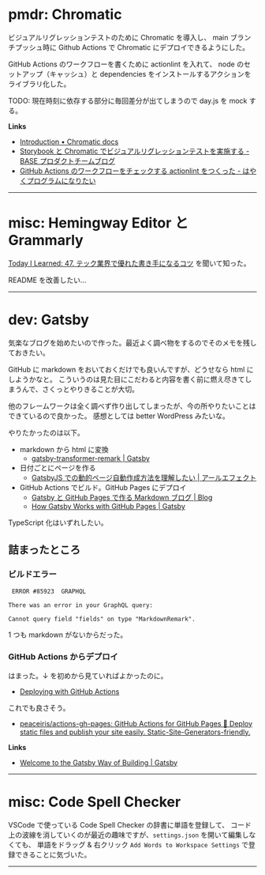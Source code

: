 # pmdr: Chromatic

ビジュアルリグレッションテストのために Chromatic を導入し、
main ブランチプッシュ時に Github Actions で Chromatic にデプロイできるようにした。

GitHub Actions のワークフローを書くために actionlint を入れて、
node のセットアップ（キャッシュ）と dependencies をインストールするアクションをライブラリ化した。

TODO: 現在時刻に依存する部分に毎回差分が出てしまうので day.js を mock する。

**Links**

- [Introduction • Chromatic docs](https://www.chromatic.com/docs/)
- [Storybook と Chromatic でビジュアルリグレッションテストを実施する - BASE プロダクトチームブログ](https://devblog.thebase.in/entry/2021/12/08/203039)
- [GitHub Actions のワークフローをチェックする actionlint をつくった - はやくプログラムになりたい](https://rhysd.hatenablog.com/entry/2021/07/11/214313)

---

# misc: Hemingway Editor と Grammarly

[Today I Learned: 47. テック業界で優れた書き手になるコツ](https://podcasts.apple.com/us/podcast/47-%E3%83%86%E3%83%83%E3%82%AF%E6%A5%AD%E7%95%8C%E3%81%A7%E5%84%AA%E3%82%8C%E3%81%9F%E6%9B%B8%E3%81%8D%E6%89%8B%E3%81%AB%E3%81%AA%E3%82%8B%E3%82%B3%E3%83%84/id1529233853?i=1000550232291) を聞いて知った。

README を改善したい…

---

# dev: Gatsby

気楽なブログを始めたいので作った。最近よく調べ物をするのでそのメモを残しておきたい。

GitHub に markdown をおいておくだけでも良いんですが、どうせなら html にしようかなと。
こういうのは見た目にこだわると内容を書く前に燃え尽きてしまうんで、さくっとやりきることが大切。

他のフレームワークは全く調べず作り出してしまったが、今の所やりたいことはできているので良かった。
感想としては better WordPress みたいな。

やりたかったのは以下。

- markdown から html に変換
  - [gatsby-transformer-remark | Gatsby](https://www.gatsbyjs.com/plugins/gatsby-transformer-remark/)
- 日付ごとにページを作る
  - [GatsbyJS での動的ページ自動作成方法を理解したい | アールエフェクト](https://reffect.co.jp/react/gatsby-basic-tutorial-for-beginners-3)
- GitHub Actions でビルド。GitHub Pages にデプロイ
  - [Gatsby と GitHub Pages で作る Markdown ブログ | Blog](https://kanamesasaki.github.io/blog/20220124-gatsby-blog/)
  - [How Gatsby Works with GitHub Pages | Gatsby](https://www.gatsbyjs.com/docs/how-to/previews-deploys-hosting/how-gatsby-works-with-github-pages/)

TypeScript 化はいずれしたい。

## 詰まったところ

### ビルドエラー

```
 ERROR #85923  GRAPHQL

There was an error in your GraphQL query:

Cannot query field "fields" on type "MarkdownRemark".
```

1 つも markdown がないからだった。

### GitHub Actions からデプロイ

はまった。↓ を初めから見ていればよかったのに。

- [Deploying with GitHub Actions](https://github.com/tschaub/gh-pages#deploying-with-github-actions)

これでも良さそう。

- [peaceiris/actions-gh-pages: GitHub Actions for GitHub Pages 🚀 Deploy static files and publish your site easily. Static-Site-Generators-friendly.](https://github.com/peaceiris/actions-gh-pages)

**Links**

- [Welcome to the Gatsby Way of Building | Gatsby](https://www.gatsbyjs.com/docs/)

---

# misc: Code Spell Checker

VSCode で使っている Code Spell Checker の辞書に単語を登録して、
コード上の波線を消していくのが最近の趣味ですが、`settings.json` を開いて編集しなくても、
単語をドラッグ & 右クリック `Add Words to Workspace Settings` で登録できることに気づいた。

---
